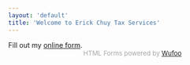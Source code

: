 ```yaml
---
layout: 'default'
title: 'Welcome to Erick Chuy Tax Services'
---
```


<div id="wufoo-zenit6t0zmwhh4">
Fill out my <a
  href="https://kylemathews.wufoo.com/forms/zenit6t0zmwhh4">online
  form</a>.
</div>
<div id="wuf-adv" style="font-family:inherit;font-size:
  small;color:#a7a7a7;text-align:center;display:block;">HTML Forms
  powered by <a href="http://www.wufoo.com" >Wufoo</a></div>
<script type="text/javascript">var zenit6t0zmwhh4;(function(d, t) {
var s = d.createElement(t), options = {
'userName':'kylemathews', 
'formHash':'zenit6t0zmwhh4', 
'autoResize':true,
'height':'597',
'async':true,
'host':'wufoo.com',
'header':'show', 
'ssl':true};
s.src = ('https:' == d.location.protocol ? 'https://' : 'http://') +
'wufoo.com/scripts/embed/form.js';
s.onload = s.onreadystatechange = function() {
var rs = this.readyState; if (rs) if (rs != 'complete') if (rs !=
  'loaded') return;
try { zenit6t0zmwhh4 = new
WufooForm();zenit6t0zmwhh4.initialize(options);zenit6t0zmwhh4.display();
} catch (e) {}};
var scr = d.getElementsByTagName(t)[0], par = scr.parentNode;
par.insertBefore(s, scr);
})(document, 'script');</script>
